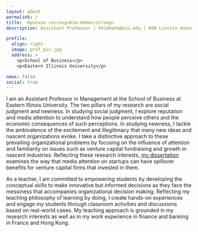 ```yaml
---
layout: about
permalink: /
title:  Hyunsun <strong>Kim-Hahm</strong> 
description: Assistant Professor | hkimhahm@eiu.edu | 600 Lincoln Avenue, Charleston, IL  61920

profile:
  align: right
  image: prof_pic.jpg
  address: >
    <p>School of Business</p>
    <p>Eastern Illinois University</p>

news: false
social: true
---
```


I am an Assistant Professor in Management at the School of Business at Eastern Illinois University. The two pillars of my research are social judgment and newness. In studying social judgment, I explore reputation and media attention to understand how people perceive others and the economic consequences of such perceptions. In studying newness, I tackle the ambivalence of the excitement and illegitimacy that many new ideas and nascent organizations evoke. I take a distinctive approach to these prevailing organizational problems by focusing on the influence of attention and familiarity on issues such as venture capital fundraising and growth in nascent industries. Reflecting these research interests, <a href="/research/"> my dissertation </a> examines the way that media attention on startups can have spillover benefits for venture capital firms that invested in them. 

As a teacher, I am committed to empowering students by developing the conceptual skills to make innovative but informed decisions as they face the messiness that accompanies organizational decision making. Reflecting my teaching philosophy of learning by doing, I create hands-on experiences and engage my students through classroom activities and discussions based on real-world cases. My teaching approach is grounded in my research interests as well as in my work experience in finance and banking in France and Hong Kong.
